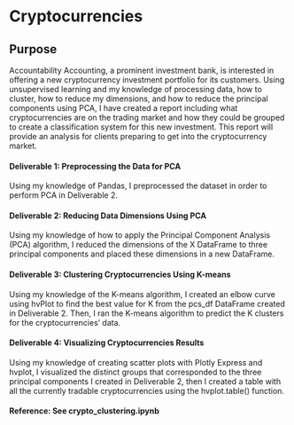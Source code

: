 # Cryptocurrencies

## Purpose


Accountability Accounting, a prominent investment bank, is interested in offering a new cryptocurrency investment portfolio for its customers. Using unsupervised learning and my knowledge of processing data, how to cluster, how to reduce my dimensions, and how to reduce the principal components using PCA, I have created a report including what cryptocurrencies are on the trading market and how they could be grouped to create a classification system for this new investment. This report will provide an analysis for clients preparing to get into the cryptocurrency market.

#### Deliverable 1: Preprocessing the Data for PCA
Using my knowledge of Pandas, I preprocessed the dataset in order to perform PCA in Deliverable 2.

#### Deliverable 2: Reducing Data Dimensions Using PCA
Using my knowledge of how to apply the Principal Component Analysis (PCA) algorithm, I reduced the dimensions of the X DataFrame to three principal components and placed these dimensions in a new DataFrame.

#### Deliverable 3: Clustering Cryptocurrencies Using K-means
Using my knowledge of the K-means algorithm, I created an elbow curve using hvPlot to find the best value for K from the pcs_df DataFrame created in Deliverable 2. Then, I ran the K-means algorithm to predict the K clusters for the cryptocurrencies’ data.

#### Deliverable 4: Visualizing Cryptocurrencies Results
Using my knowledge of creating scatter plots with Plotly Express and hvplot, I visualized the distinct groups that corresponded to the three principal components I created in Deliverable 2, then I created a table with all the currently tradable cryptocurrencies using the hvplot.table() function.


#### Reference: See crypto_clustering.ipynb
